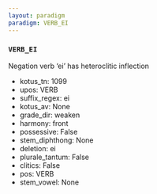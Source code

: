 ```yaml
---
layout: paradigm
paradigm: VERB_EI
---
```

### ` VERB_EI `

Negation verb ‘ei’ has heteroclitic inflection
* kotus_tn: 1099
* upos: VERB
* suffix_regex: ei
* kotus_av: None
* grade_dir: weaken
* harmony: front
* possessive: False
* stem_diphthong: None
* deletion: ei
* plurale_tantum: False
* clitics: False
* pos: VERB
* stem_vowel: None
